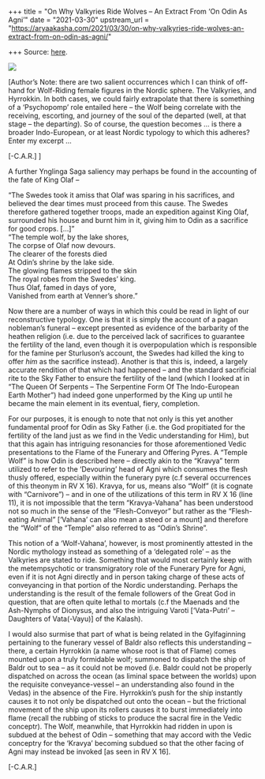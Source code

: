 +++
title = "On Why Valkyries Ride Wolves – An Extract From ‘On Odin As Agni’"
date = "2021-03-30"
upstream_url = "https://aryaakasha.com/2021/03/30/on-why-valkyries-ride-wolves-an-extract-from-on-odin-as-agni/"

+++
Source: [here](https://aryaakasha.com/2021/03/30/on-why-valkyries-ride-wolves-an-extract-from-on-odin-as-agni/).

![](https://aryaakasha.files.wordpress.com/2021/03/164801824_487698735571438_1117796745702078106_n.png?w=750)

\[Author’s Note: there are two salient occurrences which I can think of
off-hand for Wolf-Riding female figures in the Nordic sphere. The
Valkyries, and Hyrrokkin. In both cases, we could fairly extrapolate
that there is something of a ‘Psychopomp’ role entailed here – the Wolf
being correlate with the receiving, escorting, and journey of the soul
of the departed (well, at that stage – the depart*ing*). So of course,
the question becomes … is there a broader Indo-European, or at least
Nordic typology to which this adheres? Enter my excerpt …

\[-C.A.R.\] \]

A further Ynglinga Saga saliency may perhaps be found in the accounting
of the fate of King Olaf –

“The Swedes took it amiss that Olaf was sparing in his sacrifices, and
believed the dear times must proceed from this cause. The Swedes
therefore gathered together troops, made an expedition against King
Olaf, surrounded his house and burnt him in it, giving him to Odin as a
sacrifice for good crops. \[…\]”  
“The temple wolf, by the lake shores,  
The corpse of Olaf now devours.  
The clearer of the forests died  
At Odin’s shrine by the lake side.  
The glowing flames stripped to the skin  
The royal robes from the Swedes’ king.  
Thus Olaf, famed in days of yore,  
Vanished from earth at Venner’s shore.”

Now there are a number of ways in which this could be read in light of
our reconstructive typology. One is that it is simply the account of a
pagan nobleman’s funeral – except presented as evidence of the barbarity
of the heathen religion (i.e. due to the perceived lack of sacrifices to
guarantee the fertility of the land, even though it is overpopulation
which is responsible for the famine per Sturluson’s account, the Swedes
had killed the king to offer *him* as the sacrifice instead). Another is
that this is, indeed, a largely accurate rendition of that which had
happened – and the standard sacrificial rite to the Sky Father to ensure
the fertility of the land (which I looked at in “The Queen Of Serpents –
The Serpentine Form Of The Indo-European Earth Mother”) had indeed gone
unperformed by the King up until he became the main element in its
eventual, fiery, completion.

For our purposes, it is enough to note that not only is this yet another
fundamental proof for Odin as Sky Father (i.e. the God propitiated for
the fertility of the land just as we find in the Vedic understanding for
Him), but that this again has intriguing resonancies for those
aforementioned Vedic presentations to the Flame of the Funerary and
Offering Pyres. A “Temple Wolf” is how Odin is described here – directly
akin to the “Kravya” term utilized to refer to the ‘Devouring’ head of
Agni which consumes the flesh thusly offered, especially within the
funerary pyre (c.f several occurrences of this theonym in RV X 16).
Kravya, for us, means also “Wolf” (it is cognate with “Carnivore”) – and
in one of the utilizations of this term in RV X 16 (line 11), it is not
impossible that the term “Kravya-Vahana” has been understood not so much
in the sense of the “Flesh-Conveyor” but rather as the “Flesh-eating
Animal” \[‘Vahana’ can also mean a steed or a mount\] and therefore the
“Wolf” of the “Temple” also referred to as “Odin’s Shrine”.

This notion of a ‘Wolf-Vahana’, however, is most prominently attested in
the Nordic mythology instead as something of a ‘delegated role’ – as the
Valkyries are stated to ride. Something that would most certainly keep
with the metempsychotic or transmigratory role of the Funerary Pyre for
Agni, even if it is not Agni directly and in person taking charge of
these acts of conveyancing in that portion of the Nordic understanding.
Perhaps the understanding is the result of the female followers of the
Great God in question, that are often quite lethal to mortals (c.f the
Maenads and the Ash-Nymphs of Dionysus, and also the intriguing Varoti
\[‘Vata-Putri’ – Daughters of Vata(-Vayu)\] of the Kalash).

I would also surmise that part of what is being related in the
Gylfaginning pertaining to the funerary vessel of Baldr also reflects
this understanding – there, a certain Hyrrokkin (a name whose root is
that of Flame) comes mounted upon a truly formidable wolf; summoned to
dispatch the ship of Baldr out to sea – as it could not be moved (i.e.
Baldr could not be properly dispatched on across the ocean (as liminal
space between the worlds) upon the requisite conveyance-vessel – an
understanding also found in the Vedas) in the absence of the Fire.
Hyrrokkin’s push for the ship instantly causes it to not only be
dispatched out onto the ocean – but the frictional movement of the ship
upon its rollers causes it to burst immediately into flame (recall the
rubbing of sticks to produce the sacral fire in the Vedic conceptr). The
Wolf, meanwhile, that Hyrrokkin had ridden in upon is subdued at the
behest of Odin – something that may accord with the Vedic conceptry for
the ‘Kravya’ becoming subdued so that the other facing of Agni may
instead be invoked \[as seen in RV X 16\].

\[-C.A.R.\]
